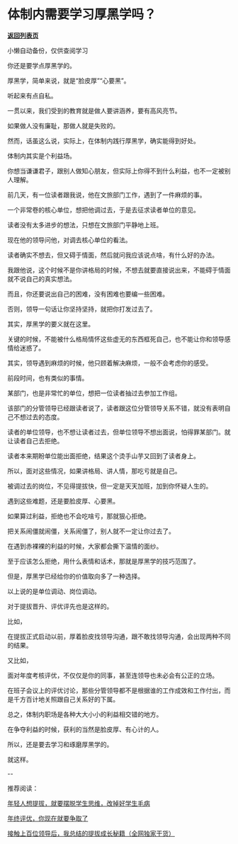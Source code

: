 # 体制内需要学习厚黑学吗？

[**返回列表页**](/gzh/费曼的小茶馆)

小懒自动备份，仅供查阅学习

你还是要学点厚黑学的。

厚黑学，简单来说，就是“脸皮厚”“心要黑”。

听起来有点自私。  

一贯以来，我们受到的教育就是做人要讲涵养，要有高风亮节。

如果做人没有廉耻，那做人就是失败的。  

然而，话虽这么说，实际上，在体制内践行厚黑学，确实能得到好处。

体制内其实是个利益场。  

你想当谦谦君子，跟别人做知心朋友，但实际上你得不到什么利益，也不一定被别人理解。  

前几天，有一位读者跟我说，他在文旅部门工作，遇到了一件麻烦的事。  

一个非常卷的核心单位，想把他调过去，于是去征求读者单位的意见。  

读者没有太多进步的想法，只想在文旅部门平静地上班。

现在他的领导问他，对调去核心单位的看法。

读者确实不想去，但又碍于情面，然后就问我应该说点啥，有什么好的办法。  

我跟他说，这个时候不是你讲格局的时候，不想去就要直接说出来，不能碍于情面就不说自己的真实想法。

而且，你还要说出自己的困难，没有困难也要编一些困难。

否则，领导一句话让你坚持坚持，就把你打发过去了。

其实，厚黑学的要义就在这里。  

关键的时候，不能被什么格局情怀这些虚无的东西框死自己，也不能让你和领导感情给迷惑了。  

其实，领导遇到麻烦的时候，他只顾着解决麻烦，一般不会考虑你的感受。

前段时间，也有类似的事情。  

某部门，也是非常忙的单位，想把一位读者抽过去参加工作组。

该部门的分管领导已经跟读者说了，读者跟这位分管领导关系不错，就没有表明自己不想过去的态度。  

读者的单位领导，也不想让读者过去，但单位领导不想出面说，怕得罪某部门。就让读者自己去拒绝。

读者本来期盼单位能出面拒绝，结果这个烫手山芋又回到了读者身上。

所以，面对这些情况，如果讲格局、讲人情，那吃亏就是自己。  

被调过去的岗位，不见得提拔快，但一定是天天加班，加到你怀疑人生的。  

遇到这些难题，还是要脸皮厚、心要黑。  

如果算过利益，拒绝也不会吃啥亏，那就狠心拒绝。

把关系闹僵就闹僵，关系闹僵了，别人就不一定让你过去了。  

在遇到赤裸裸的利益的时候，大家都会撕下温情的面纱。  

至于应该怎么拒绝，用什么表情和话术，那就是厚黑学的技巧范围了。

但是，厚黑学已经给你的价值取向多了一种选择。  

以上说的是单位调动、岗位调动。  

对于提拔晋升、评优评先也是这样的。  

比如，  

在提拔正式启动以前，厚着脸皮找领导沟通，跟不敢找领导沟通，会出现两种不同的结果。

又比如，  

面对年度考核评优，不仅仅是你的同事，甚至连领导也未必会有公正的立场。

在班子会议上的评优讨论，那些分管领导都不是根据谁的工作成效和工作付出，而是千方百计地关照跟自己关系好的下属。

总之，体制内职场是各种大大小小的利益相交错的地方。  

在争夺利益的时候，获利的当然是脸皮厚、有心计的人。

所以，还是要去学习和琢磨厚黑学的。  

就这样。

\--

推荐阅读：

[年轻人想提拔，就要摆脱学生思维，改掉好学生毛病](http://mp.weixin.qq.com/s?__biz=Mzk0MzcyOTA5Ng==&mid=2247488462&idx=2&sn=89dc56af0d0e79e0a86e406a9bea95f0&chksm=c32e2369f459aa7fc935d1eef4604ed580ded6e2283d112874c901e4f9ea0150dbd5a800e70e&scene=21#wechat_redirect)  

[年终评优，你现在就要争取了](http://mp.weixin.qq.com/s?__biz=Mzk0MzcyOTA5Ng==&mid=2247488451&idx=1&sn=586dde1b994cca8f6a544c899ecd27e5&chksm=c32e2364f459aa72386cd4eda606262a6ee6b7abbd5537c8c547ca319d50c4089f6fcd602f82&scene=21#wechat_redirect)  

[接触上百位领导后，我总结的提拔成长秘籍（全网独家干货）](http://mp.weixin.qq.com/s?__biz=Mzk0MzcyOTA5Ng==&mid=2247488424&idx=1&sn=27386b79c34691e800fc5b494565eace&chksm=c32e230ff459aa194560d9e73ea5f233ad923740a4b31a6fab0f85d4314368df4c20bbfe131c&scene=21#wechat_redirect)

